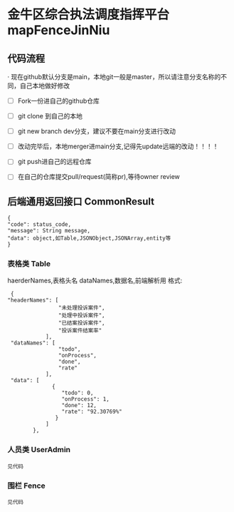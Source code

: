 # 金牛区综合执法调度指挥平台  mapFenceJinNiu
## 代码流程
· 现在github默认分支是main，本地git一般是master，所以请注意分支名称的不同，自己本地做好修改
- [ ] Fork一份进自己的github仓库
- [ ] git clone 到自己的本地
- [ ] git new branch dev分支，建议不要在main分支进行改动
- [ ] 改动完毕后，本地merger进main分支,记得先update远端的改动！！！！
- [ ] git push进自己的远程仓库
- [ ] 在自己的仓库提交pull/request(简称pr),等待owner review




##  后端通用返回接口 CommonResult
```
{
"code": status_code,
"message": String message,
"data": object,如Table,JSONObject,JSONArray,entity等
}
```
### 表格类 Table 
haerderNames,表格头名
dataNames,数据名,前端解析用
格式:
```
 {
"headerNames": [
                "未处理投诉案件",
                "处理中投诉案件",
                "已结案投诉案件",
                "投诉案件结案率"
            ],
 "dataNames": [
                "todo",
                "onProcess",
                "done",
                "rate"
            ],
 "data": [
              {
                 "todo": 0,
                 "onProcess": 1,
                 "done": 12,
                 "rate": "92.30769%"
               }
            ]
        },
```
### 人员类 UserAdmin
```
见代码
```
### 围栏   Fence
```
见代码
```


